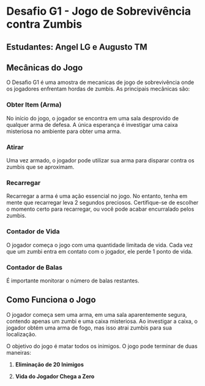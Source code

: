 # Desafio G1 - Jogo de Sobrevivência contra Zumbis

## Estudantes: Angel LG e Augusto TM
## Mecânicas do Jogo

O Desafio G1 é uma amostra de mecanicas de jogo de sobrevivência onde os jogadores enfrentam hordas de zumbis. As principais mecânicas são:

### Obter Item (Arma)

No início do jogo, o jogador se encontra em uma sala desprovido de qualquer arma de defesa. A única esperança é investigar uma caixa misteriosa no ambiente para obter uma arma. 

### Atirar

Uma vez armado, o jogador pode utilizar sua arma para disparar contra os zumbis que se aproximam.

### Recarregar

Recarregar a arma é uma ação essencial no jogo. No entanto, tenha em mente que recarregar leva 2 segundos preciosos. Certifique-se de escolher o momento certo para recarregar, ou você pode acabar encurralado pelos zumbis.

### Contador de Vida

O jogador começa o jogo com uma quantidade limitada de vida. Cada vez que um zumbi entra em contato com o jogador, ele perde 1 ponto de vida.

### Contador de Balas

É importante monitorar o número de balas restantes.

## Como Funciona o Jogo

O jogador começa sem uma arma, em uma sala aparentemente segura, contendo apenas um zumbi e uma caixa misteriosa. Ao investigar a caixa, o jogador obtém uma arma de fogo, mas isso atrai zumbis para sua localização.

O objetivo do jogo é matar todos os inimigos. O jogo pode terminar de duas maneiras:

1. **Eliminação de 20 Inimigos** 

2. **Vida do Jogador Chega a Zero** 
